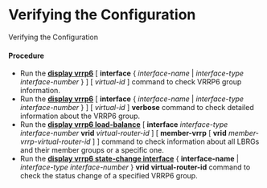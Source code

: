 Verifying the Configuration
===========================

Verifying the Configuration

#### Procedure

* Run the [**display vrrp6**](cmdqueryname=display+vrrp6) [ **interface** { *interface-name* | *interface-type* *interface-number* } ] [ *virtual-id* ] command to check VRRP6 group information.
* Run the [**display vrrp6**](cmdqueryname=display+vrrp6) [ **interface** { *interface-name* | *interface-type* *interface-number* } ] [ *virtual-id* ] **verbose** command to check detailed information about the VRRP6 group.
* Run the [**display vrrp6 load-balance**](cmdqueryname=display+vrrp6+load-balance) [ **interface** *interface-type* *interface-number* **vrid** *virtual-router-id* ] [ **member-vrrp** [ **vrid** *member-vrrp-virtual-router-id* ] ] command to check information about all LBRGs and their member groups or a specific one.
* Run the **[**display vrrp6 state-change interface**](cmdqueryname=display+vrrp6+state-change+interface)** { **interface-name** | *interface-type* *interface-number* } ****vrid**** **virtual-router-id** command to check the status change of a specified VRRP6 group.